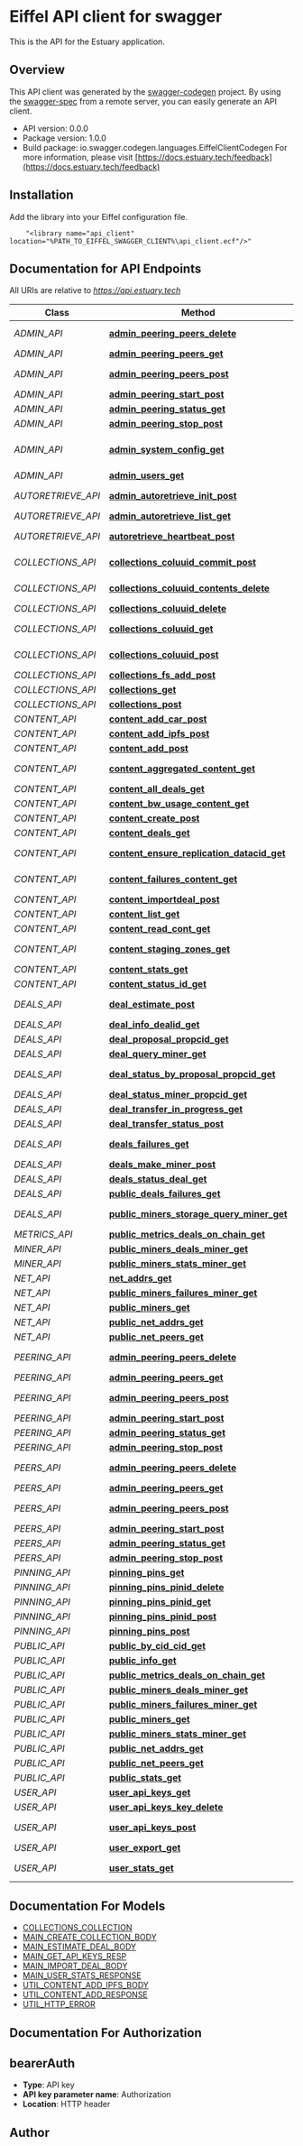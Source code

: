 # Eiffel API client for swagger

This is the API for the Estuary application.

## Overview
This API client was generated by the [swagger-codegen](https://github.com/swagger-api/swagger-codegen) project.  By using the [swagger-spec](https://github.com/swagger-api/swagger-spec) from a remote server, you can easily generate an API client.

- API version: 0.0.0
- Package version: 1.0.0
- Build package: io.swagger.codegen.languages.EiffelClientCodegen
For more information, please visit [https://docs.estuary.tech/feedback](https://docs.estuary.tech/feedback)

## Installation
Add the library into your Eiffel configuration file.
```
    "<library name="api_client" location="%PATH_TO_EIFFEL_SWAGGER_CLIENT%\api_client.ecf"/>"
```

## Documentation for API Endpoints

All URIs are relative to *https://api.estuary.tech*

Class | Method | HTTP request | Description
------------ | ------------- | ------------- | -------------
*ADMIN_API* | [**admin_peering_peers_delete**](docs/ADMIN_API.md#admin_peering_peers_delete) | **Delete** /admin/peering/peers | Remove peers on Peering Service
*ADMIN_API* | [**admin_peering_peers_get**](docs/ADMIN_API.md#admin_peering_peers_get) | **Get** /admin/peering/peers | List all Peering peers
*ADMIN_API* | [**admin_peering_peers_post**](docs/ADMIN_API.md#admin_peering_peers_post) | **Post** /admin/peering/peers | Add peers on Peering Service
*ADMIN_API* | [**admin_peering_start_post**](docs/ADMIN_API.md#admin_peering_start_post) | **Post** /admin/peering/start | Start Peering
*ADMIN_API* | [**admin_peering_status_get**](docs/ADMIN_API.md#admin_peering_status_get) | **Get** /admin/peering/status | Check Peering Status
*ADMIN_API* | [**admin_peering_stop_post**](docs/ADMIN_API.md#admin_peering_stop_post) | **Post** /admin/peering/stop | Stop Peering
*ADMIN_API* | [**admin_system_config_get**](docs/ADMIN_API.md#admin_system_config_get) | **Get** /admin/system/config | Get systems(estuary/shuttle) config
*ADMIN_API* | [**admin_users_get**](docs/ADMIN_API.md#admin_users_get) | **Get** /admin/users | Get all users
*AUTORETRIEVE_API* | [**admin_autoretrieve_init_post**](docs/AUTORETRIEVE_API.md#admin_autoretrieve_init_post) | **Post** /admin/autoretrieve/init | Register autoretrieve server
*AUTORETRIEVE_API* | [**admin_autoretrieve_list_get**](docs/AUTORETRIEVE_API.md#admin_autoretrieve_list_get) | **Get** /admin/autoretrieve/list | List autoretrieve servers
*AUTORETRIEVE_API* | [**autoretrieve_heartbeat_post**](docs/AUTORETRIEVE_API.md#autoretrieve_heartbeat_post) | **Post** /autoretrieve/heartbeat | Marks autoretrieve server as up
*COLLECTIONS_API* | [**collections_coluuid_commit_post**](docs/COLLECTIONS_API.md#collections_coluuid_commit_post) | **Post** /collections/{coluuid}/commit | Produce a CID of the collection contents
*COLLECTIONS_API* | [**collections_coluuid_contents_delete**](docs/COLLECTIONS_API.md#collections_coluuid_contents_delete) | **Delete** /collections/{coluuid}/contents | Deletes a content from a collection
*COLLECTIONS_API* | [**collections_coluuid_delete**](docs/COLLECTIONS_API.md#collections_coluuid_delete) | **Delete** /collections/{coluuid} | Deletes a collection
*COLLECTIONS_API* | [**collections_coluuid_get**](docs/COLLECTIONS_API.md#collections_coluuid_get) | **Get** /collections/{coluuid} | Get contents in a collection
*COLLECTIONS_API* | [**collections_coluuid_post**](docs/COLLECTIONS_API.md#collections_coluuid_post) | **Post** /collections/{coluuid} | Add contents to a collection
*COLLECTIONS_API* | [**collections_fs_add_post**](docs/COLLECTIONS_API.md#collections_fs_add_post) | **Post** /collections/fs/add | Add a file to a collection
*COLLECTIONS_API* | [**collections_get**](docs/COLLECTIONS_API.md#collections_get) | **Get** /collections/ | List all collections
*COLLECTIONS_API* | [**collections_post**](docs/COLLECTIONS_API.md#collections_post) | **Post** /collections/ | Create a new collection
*CONTENT_API* | [**content_add_car_post**](docs/CONTENT_API.md#content_add_car_post) | **Post** /content/add-car | Add Car object
*CONTENT_API* | [**content_add_ipfs_post**](docs/CONTENT_API.md#content_add_ipfs_post) | **Post** /content/add-ipfs | Add IPFS object
*CONTENT_API* | [**content_add_post**](docs/CONTENT_API.md#content_add_post) | **Post** /content/add | Add new content
*CONTENT_API* | [**content_aggregated_content_get**](docs/CONTENT_API.md#content_aggregated_content_get) | **Get** /content/aggregated/{content} | Get aggregated content stats
*CONTENT_API* | [**content_all_deals_get**](docs/CONTENT_API.md#content_all_deals_get) | **Get** /content/all-deals | Get all deals for a user
*CONTENT_API* | [**content_bw_usage_content_get**](docs/CONTENT_API.md#content_bw_usage_content_get) | **Get** /content/bw-usage/{content} | Get content bandwidth
*CONTENT_API* | [**content_create_post**](docs/CONTENT_API.md#content_create_post) | **Post** /content/create | Add a new content
*CONTENT_API* | [**content_deals_get**](docs/CONTENT_API.md#content_deals_get) | **Get** /content/deals | Content with deals
*CONTENT_API* | [**content_ensure_replication_datacid_get**](docs/CONTENT_API.md#content_ensure_replication_datacid_get) | **Get** /content/ensure-replication/{datacid} | Ensure Replication
*CONTENT_API* | [**content_failures_content_get**](docs/CONTENT_API.md#content_failures_content_get) | **Get** /content/failures/{content} | List all failures for a content
*CONTENT_API* | [**content_importdeal_post**](docs/CONTENT_API.md#content_importdeal_post) | **Post** /content/importdeal | Import a deal
*CONTENT_API* | [**content_list_get**](docs/CONTENT_API.md#content_list_get) | **Get** /content/list | List all pinned content
*CONTENT_API* | [**content_read_cont_get**](docs/CONTENT_API.md#content_read_cont_get) | **Get** /content/read/{cont} | Read content
*CONTENT_API* | [**content_staging_zones_get**](docs/CONTENT_API.md#content_staging_zones_get) | **Get** /content/staging-zones | Get staging zone for user
*CONTENT_API* | [**content_stats_get**](docs/CONTENT_API.md#content_stats_get) | **Get** /content/stats | Get content statistics
*CONTENT_API* | [**content_status_id_get**](docs/CONTENT_API.md#content_status_id_get) | **Get** /content/status/{id} | Content Status
*DEALS_API* | [**deal_estimate_post**](docs/DEALS_API.md#deal_estimate_post) | **Post** /deal/estimate | Estimate the cost of a deal
*DEALS_API* | [**deal_info_dealid_get**](docs/DEALS_API.md#deal_info_dealid_get) | **Get** /deal/info/{dealid} | Get Deal Info
*DEALS_API* | [**deal_proposal_propcid_get**](docs/DEALS_API.md#deal_proposal_propcid_get) | **Get** /deal/proposal/{propcid} | Get Proposal
*DEALS_API* | [**deal_query_miner_get**](docs/DEALS_API.md#deal_query_miner_get) | **Get** /deal/query/{miner} | Query Ask
*DEALS_API* | [**deal_status_by_proposal_propcid_get**](docs/DEALS_API.md#deal_status_by_proposal_propcid_get) | **Get** /deal/status-by-proposal/{propcid} | Get Deal Status by PropCid
*DEALS_API* | [**deal_status_miner_propcid_get**](docs/DEALS_API.md#deal_status_miner_propcid_get) | **Get** /deal/status/{miner}/{propcid} | Deal Status
*DEALS_API* | [**deal_transfer_in_progress_get**](docs/DEALS_API.md#deal_transfer_in_progress_get) | **Get** /deal/transfer/in-progress | Transfer In Progress
*DEALS_API* | [**deal_transfer_status_post**](docs/DEALS_API.md#deal_transfer_status_post) | **Post** /deal/transfer/status | Transfer Status
*DEALS_API* | [**deals_failures_get**](docs/DEALS_API.md#deals_failures_get) | **Get** /deals/failures | Get storage failures for user
*DEALS_API* | [**deals_make_miner_post**](docs/DEALS_API.md#deals_make_miner_post) | **Post** /deals/make/{miner} | Make Deal
*DEALS_API* | [**deals_status_deal_get**](docs/DEALS_API.md#deals_status_deal_get) | **Get** /deals/status/{deal} | Get Deal Status
*DEALS_API* | [**public_deals_failures_get**](docs/DEALS_API.md#public_deals_failures_get) | **Get** /public/deals/failures | Get storage failures
*DEALS_API* | [**public_miners_storage_query_miner_get**](docs/DEALS_API.md#public_miners_storage_query_miner_get) | **Get** /public/miners/storage/query/{miner} | Query Ask
*METRICS_API* | [**public_metrics_deals_on_chain_get**](docs/METRICS_API.md#public_metrics_deals_on_chain_get) | **Get** /public/metrics/deals-on-chain | Get deal metrics
*MINER_API* | [**public_miners_deals_miner_get**](docs/MINER_API.md#public_miners_deals_miner_get) | **Get** /public/miners/deals/{miner} | Get all miners deals
*MINER_API* | [**public_miners_stats_miner_get**](docs/MINER_API.md#public_miners_stats_miner_get) | **Get** /public/miners/stats/{miner} | Get miner stats
*NET_API* | [**net_addrs_get**](docs/NET_API.md#net_addrs_get) | **Get** /net/addrs | Net Addrs
*NET_API* | [**public_miners_failures_miner_get**](docs/NET_API.md#public_miners_failures_miner_get) | **Get** /public/miners/failures/{miner} | Get all miners
*NET_API* | [**public_miners_get**](docs/NET_API.md#public_miners_get) | **Get** /public/miners | Get all miners
*NET_API* | [**public_net_addrs_get**](docs/NET_API.md#public_net_addrs_get) | **Get** /public/net/addrs | Net Addrs
*NET_API* | [**public_net_peers_get**](docs/NET_API.md#public_net_peers_get) | **Get** /public/net/peers | Net Peers
*PEERING_API* | [**admin_peering_peers_delete**](docs/PEERING_API.md#admin_peering_peers_delete) | **Delete** /admin/peering/peers | Remove peers on Peering Service
*PEERING_API* | [**admin_peering_peers_get**](docs/PEERING_API.md#admin_peering_peers_get) | **Get** /admin/peering/peers | List all Peering peers
*PEERING_API* | [**admin_peering_peers_post**](docs/PEERING_API.md#admin_peering_peers_post) | **Post** /admin/peering/peers | Add peers on Peering Service
*PEERING_API* | [**admin_peering_start_post**](docs/PEERING_API.md#admin_peering_start_post) | **Post** /admin/peering/start | Start Peering
*PEERING_API* | [**admin_peering_status_get**](docs/PEERING_API.md#admin_peering_status_get) | **Get** /admin/peering/status | Check Peering Status
*PEERING_API* | [**admin_peering_stop_post**](docs/PEERING_API.md#admin_peering_stop_post) | **Post** /admin/peering/stop | Stop Peering
*PEERS_API* | [**admin_peering_peers_delete**](docs/PEERS_API.md#admin_peering_peers_delete) | **Delete** /admin/peering/peers | Remove peers on Peering Service
*PEERS_API* | [**admin_peering_peers_get**](docs/PEERS_API.md#admin_peering_peers_get) | **Get** /admin/peering/peers | List all Peering peers
*PEERS_API* | [**admin_peering_peers_post**](docs/PEERS_API.md#admin_peering_peers_post) | **Post** /admin/peering/peers | Add peers on Peering Service
*PEERS_API* | [**admin_peering_start_post**](docs/PEERS_API.md#admin_peering_start_post) | **Post** /admin/peering/start | Start Peering
*PEERS_API* | [**admin_peering_status_get**](docs/PEERS_API.md#admin_peering_status_get) | **Get** /admin/peering/status | Check Peering Status
*PEERS_API* | [**admin_peering_stop_post**](docs/PEERS_API.md#admin_peering_stop_post) | **Post** /admin/peering/stop | Stop Peering
*PINNING_API* | [**pinning_pins_get**](docs/PINNING_API.md#pinning_pins_get) | **Get** /pinning/pins | List all pin status objects
*PINNING_API* | [**pinning_pins_pinid_delete**](docs/PINNING_API.md#pinning_pins_pinid_delete) | **Delete** /pinning/pins/{pinid} | Delete a pinned object
*PINNING_API* | [**pinning_pins_pinid_get**](docs/PINNING_API.md#pinning_pins_pinid_get) | **Get** /pinning/pins/{pinid} | Get a pin status object
*PINNING_API* | [**pinning_pins_pinid_post**](docs/PINNING_API.md#pinning_pins_pinid_post) | **Post** /pinning/pins/{pinid} | Replace a pinned object
*PINNING_API* | [**pinning_pins_post**](docs/PINNING_API.md#pinning_pins_post) | **Post** /pinning/pins | Add and pin object
*PUBLIC_API* | [**public_by_cid_cid_get**](docs/PUBLIC_API.md#public_by_cid_cid_get) | **Get** /public/by-cid/{cid} | Get Content by Cid
*PUBLIC_API* | [**public_info_get**](docs/PUBLIC_API.md#public_info_get) | **Get** /public/info | Get public node info
*PUBLIC_API* | [**public_metrics_deals_on_chain_get**](docs/PUBLIC_API.md#public_metrics_deals_on_chain_get) | **Get** /public/metrics/deals-on-chain | Get deal metrics
*PUBLIC_API* | [**public_miners_deals_miner_get**](docs/PUBLIC_API.md#public_miners_deals_miner_get) | **Get** /public/miners/deals/{miner} | Get all miners deals
*PUBLIC_API* | [**public_miners_failures_miner_get**](docs/PUBLIC_API.md#public_miners_failures_miner_get) | **Get** /public/miners/failures/{miner} | Get all miners
*PUBLIC_API* | [**public_miners_get**](docs/PUBLIC_API.md#public_miners_get) | **Get** /public/miners | Get all miners
*PUBLIC_API* | [**public_miners_stats_miner_get**](docs/PUBLIC_API.md#public_miners_stats_miner_get) | **Get** /public/miners/stats/{miner} | Get miner stats
*PUBLIC_API* | [**public_net_addrs_get**](docs/PUBLIC_API.md#public_net_addrs_get) | **Get** /public/net/addrs | Net Addrs
*PUBLIC_API* | [**public_net_peers_get**](docs/PUBLIC_API.md#public_net_peers_get) | **Get** /public/net/peers | Net Peers
*PUBLIC_API* | [**public_stats_get**](docs/PUBLIC_API.md#public_stats_get) | **Get** /public/stats | Public stats
*USER_API* | [**user_api_keys_get**](docs/USER_API.md#user_api_keys_get) | **Get** /user/api-keys | Get API keys for a user
*USER_API* | [**user_api_keys_key_delete**](docs/USER_API.md#user_api_keys_key_delete) | **Delete** /user/api-keys/{key} | Revoke a User API Key.
*USER_API* | [**user_api_keys_post**](docs/USER_API.md#user_api_keys_post) | **Post** /user/api-keys | Create API keys for a user
*USER_API* | [**user_export_get**](docs/USER_API.md#user_export_get) | **Get** /user/export | Export user data
*USER_API* | [**user_stats_get**](docs/USER_API.md#user_stats_get) | **Get** /user/stats | Create API keys for a user


## Documentation For Models

 - [COLLECTIONS_COLLECTION](docs/COLLECTIONS_COLLECTION.md)
 - [MAIN_CREATE_COLLECTION_BODY](docs/MAIN_CREATE_COLLECTION_BODY.md)
 - [MAIN_ESTIMATE_DEAL_BODY](docs/MAIN_ESTIMATE_DEAL_BODY.md)
 - [MAIN_GET_API_KEYS_RESP](docs/MAIN_GET_API_KEYS_RESP.md)
 - [MAIN_IMPORT_DEAL_BODY](docs/MAIN_IMPORT_DEAL_BODY.md)
 - [MAIN_USER_STATS_RESPONSE](docs/MAIN_USER_STATS_RESPONSE.md)
 - [UTIL_CONTENT_ADD_IPFS_BODY](docs/UTIL_CONTENT_ADD_IPFS_BODY.md)
 - [UTIL_CONTENT_ADD_RESPONSE](docs/UTIL_CONTENT_ADD_RESPONSE.md)
 - [UTIL_HTTP_ERROR](docs/UTIL_HTTP_ERROR.md)


## Documentation For Authorization


## bearerAuth

- **Type**: API key 
- **API key parameter name**: Authorization
- **Location**: HTTP header


## Author




